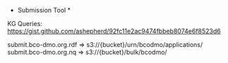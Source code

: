 * Submission Tool *

KG Queries: https://gist.github.com/ashepherd/92fc11e2ac9474fbbeb8074e6f8523d6

submit.bco-dmo.org.rdf => s3://{bucket}/urn/bcodmo/applications/
submit.bco-dmo.org.nq => s3://{bucket}/bulk/bcodmo/
